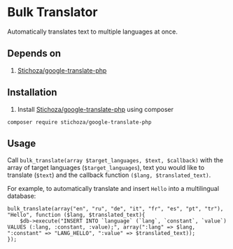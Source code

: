 # Bulk Translator
Automatically translates text to multiple languages at once.

## Depends on

1. [Stichoza/google-translate-php](https://github.com/Stichoza/google-translate-php)

## Installation

1. Install [Stichoza/google-translate-php](https://github.com/Stichoza/google-translate-php) using composer

```
composer require stichoza/google-translate-php
```

## Usage

Call `bulk_translate(array $target_languages, $text, $callback)` with the array of target languages (`$target_languages`), text you would like to translate (`$text`) and the callback function `($lang, $translated_text)`.

For example, to automatically translate and insert `Hello` into a multilingual database:

```
bulk_translate(array("en", "ru", "de", "it", "fr", "es", "pt", "tr"), "Hello", function ($lang, $translated_text){
	$db->execute("INSERT INTO `language` (`lang`, `constant`, `value`) VALUES (:lang, :constant, :value);", array(":lang" => $lang, ":constant" => "LANG_HELLO", ":value" => $translated_text));
});
```
